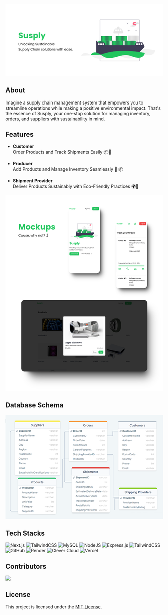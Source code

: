 <div align="center">
  <img src="/assets/cover.png" alt="cover"/>
</div>

## About

Imagine a supply chain management system that empowers you to streamline operations while making a positive environmental impact. That's the essence of Susply, your one-stop solution for managing inventory, orders, and suppliers with sustainability in mind.

## Features

- **Customer**  
  Order Products and Track Shipments Easily 📦🚚

- **Producer**  
  Add Products and Manage Inventory Seamlessly 🛒 📦

- **Shipment Provider**  
  Deliver Products Sustainably with Eco-Friendly Practices 🌍🚚

<div align="center">
  <img src="/assets/mockups.png" alt="mockups"/>
</div>

## Database Schema

<div align="center">
  <img src="/assets/schema.png" alt="schema"/>
</div>

## Tech Stacks

![Next.js](https://img.shields.io/badge/Next.js-%23000000.svg?style=for-the-badge&logo=next.js&logoColor=white)
![TailwindCSS](https://img.shields.io/badge/tailwindcss-%2338B2AC.svg?style=for-the-badge&logo=tailwind-css&logoColor=white)
![MySQL](https://img.shields.io/badge/mysql-%2300f.svg?style=for-the-badge&logo=mysql&logoColor=white)
![NodeJS](https://img.shields.io/badge/node.js-6DA55F?style=for-the-badge&logo=node.js&logoColor=white)
![Express.js](https://img.shields.io/badge/express.js-%23404d59.svg?style=for-the-badge&logo=express&logoColor=%2361DAFB)
![TailwindCSS](https://img.shields.io/badge/tailwindcss-%2338B2AC.svg?style=for-the-badge&logo=tailwind-css&logoColor=white)
![GitHub](https://img.shields.io/badge/github-%23121011.svg?style=for-the-badge&logo=github&logoColor=white)
![Render](https://img.shields.io/badge/Render-%46E3B7.svg?style=for-the-badge&logo=render&logoColor=white)
![Clever Cloud](https://img.shields.io/badge/Clever_Cloud-%230073E0.svg?style=for-the-badge&logo=clever-cloud&logoColor=white)
![Vercel](https://img.shields.io/badge/vercel-%23000000.svg?style=for-the-badge&logo=vercel&logoColor=white)

## Contributors

<a href="https://github.com/srajankumar/susply/graphs/contributors">
    <img src="https://contrib.rocks/image?repo=srajankumar/susply" />
</a>

## License

This project is licensed under the [MIT License](LICENSE).
